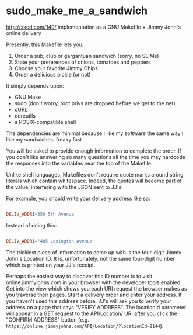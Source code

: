 # sudo_make_me_a_sandwich
http://xkcd.com/149/ implementation as a GNU Makefile + Jimmy John's online delivery

Presently, this Makefile lets you:

1. Order a sub, club or gargantuan sandwich (sorry, no SLIMs)
2. State your preferences of onions, tomatoes and peppers
3. Choose your favorite Jimmy Chips
4. Order a delicious pickle (or not)

It simply depends upon:
* GNU Make
* sudo (don't worry, root privs are dropped before we get to the net)
* cURL
* coreutils
* a POSIX-compatible shell 

The dependencies are minimal because I like my software the same way I like my
sandwiches: freaky fast.

You will be asked to provide enough information to complete the order. If you
don't like answering so many questions all the time you may hardcode the
responses into the variables near the top of the Makefile.

Unlike shell languages, Makefiles don't require quote marks around string
literals which contain whitespace. Indeed, the quotes will become part of the
value, interfering with the JSON sent to JJ's!

For example, you should write your delivery address like so:

```Makefile

DELIV_ADDR1=350 5th Avenue

```

Instead of doing this:

```Makefile

DELIV_ADDR1="405 Lexington Avenue"

```

The trickiest piece of information to come up with is the four-digit Jimmy
John's Location ID. It is, unfortunately, not the same four-digit number which
is printed on your JJ's receipt.

Perhaps the easiest way to discover this ID number is to visit
online.jimmyjohns.com in your browser with the developer tools enabled.  Get
into the view which shows you each URI request the browser makes as you
traverse their pages. Start a delivery order and enter your address. If you
haven't used this address before, JJ's will ask you to verify your address on a
page that says "VERIFY ADDRESS". The locationId parameter will appear in a GET
request to the API/Location/ URI after you click the "CONFIRM ADDRESS" button
(e.g. `https://online.jimmyjohns.com/API/Location/?locationId=2144`).

